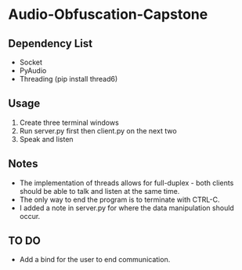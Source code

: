 # Audio-Obfuscation-Capstone

## Dependency List
- Socket
- PyAudio
- Threading (pip install thread6)

## Usage
1. Create three terminal windows
2. Run server.py first then client.py on the next two
3. Speak and listen

## Notes
- The implementation of threads allows for full-duplex - both clients should be able to talk and listen at the same time.
- The only way to end the program is to terminate with CTRL-C. 
- I added a note in server.py for where the data manipulation should occur.

## TO DO
- Add a bind for the user to end communication.